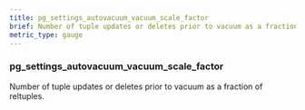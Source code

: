 ```yaml
---
title: pg_settings_autovacuum_vacuum_scale_factor
brief: Number of tuple updates or deletes prior to vacuum as a fraction of reltuples.
metric_type: gauge
---
```

### pg_settings_autovacuum_vacuum_scale_factor

Number of tuple updates or deletes prior to vacuum as a fraction of reltuples.